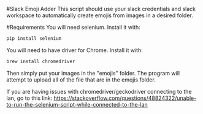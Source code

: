 #Slack Emoji Adder
This script should use your slack credentials and slack workspace to automatically create emojis from images in a desired folder.

#Requirements
You will need selenium.
Install it with:

```bash
pip install selenium
```

You will need to have driver for Chrome.
Install it with:

```bash
brew install chromedriver
```

Then simply put your images in the "emojis" folder. The program will attempt to upload all of the file that are in the emojis folder.

If you are having issues with chromedriver/geckodriver connecting to the lan, go to this link: https://stackoverflow.com/questions/48824322/unable-to-run-the-selenium-script-while-connected-to-the-lan
